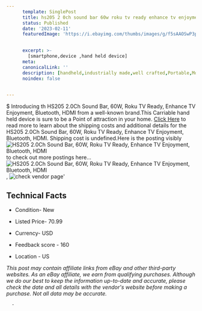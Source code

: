 ```yaml
---
      template: SinglePost
      title: hs205 2 0ch sound bar 60w roku tv ready enhance tv enjoyment bluetooth hdmi
      status: Published
      date: '2023-02-11'
      featuredImage: 'https://i.ebayimg.com/thumbs/images/g/f5sAAOSwP3pjfJ8i/s-l225.jpg'
       

      excerpt: >-
        [smartphone,device ,hand held device]
      meta:
      canonicalLink: ''
      description: [handheld,industrially made,well crafted,Portable,Mobile,Compact,Convenient,Lightweight,Maneuverable,Man-portable,Miniature,Carriable,Hand-held,Light,Holdable,Transportable,Mobile device,Pocket-sized,On-the-go,Wireless,Cordless,Compact size,Convenient size, smartphone,device ,hand held device]
      noindex: false
      

---
```

$
      Introducing th HS205 2.0Ch Sound Bar, 60W, Roku TV Ready, Enhance TV Enjoyment, Bluetooth, HDMI from a well-known brand.This Carriable hand held device is sure to be a Point of attraction  in your home. [Click Here](https://www.ebay.com/itm/325434295698?hash=item4bc5654592%3Ag%3Af5sAAOSwP3pjfJ8i&mkevt=1&mkcid=1&mkrid=711-53200-19255-0&campid=%253CePNCampaignId%253E&customid=%253CreferenceId%253E&toolid=10049) to read more to learn about the shipping costs and additional details for the HS205 2.0Ch Sound Bar, 60W, Roku TV Ready, Enhance TV Enjoyment, Bluetooth, HDMI. Shipping cost is undefined.Here is the posting visibly ![HS205 2.0Ch Sound Bar, 60W, Roku TV Ready, Enhance TV Enjoyment, Bluetooth, HDMI](https://i.ebayimg.com/thumbs/images/g/f5sAAOSwP3pjfJ8i/s-l225.jpg) to check out more postings here... ![HS205 2.0Ch Sound Bar, 60W, Roku TV Ready, Enhance TV Enjoyment, Bluetooth, HDMI](https://i.ebayimg.com/images/g/f5sAAOSwP3pjfJ8i/s-l1600.jpg), ![check vendor page](https://origin-galleryplus.ebayimg.com/ws/web/325434295698_2_0_1/225x225.jpg,https://origin-galleryplus.ebayimg.com/ws/web/325434295698_3_0_1/225x225.jpg,https://origin-galleryplus.ebayimg.com/ws/web/325434295698_4_0_1/225x225.jpg,https://origin-galleryplus.ebayimg.com/ws/web/325434295698_5_0_1/225x225.jpg,https://origin-galleryplus.ebayimg.com/ws/web/325434295698_6_0_1/225x225.jpg,https://origin-galleryplus.ebayimg.com/ws/web/325434295698_7_0_1/225x225.jpg,https://origin-galleryplus.ebayimg.com/ws/web/325434295698_8_0_1/225x225.jpg,https://origin-galleryplus.ebayimg.com/ws/web/325434295698_9_0_1/225x225.jpg,https://origin-galleryplus.ebayimg.com/ws/web/325434295698_10_0_1/225x225.jpg)'

      

 ## Technical Facts 



     
      

 - Condition- New 


      

 - Listed Price- 70.99 


      

 - Currency- USD 


      

 - Feedback score - 160 


      

 - Location - US 


      
      

 *_This post may contain affiliate links from eBay and other third-party websites. As an eBay affiliate, we earn from qualifying purchases. Although we do our best to keep the information up-to-date and accurate, please check the date and all details with the vendor's website before making a purchase. Not all data may be accurate._*




      -

